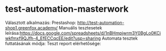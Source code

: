 # test-automation-masterwork
Választott alkalmazás: Prestashop: http://test-automation-shop1.greenfox.academy/
Manuális tesztesetek leírása:https://docs.google.com/spreadsheets/d/1nBHmpjwrm3Y0BgLo0KCiwkfmxf9QJfh-4_EfECCqcEE/edit?usp=sharing
Automata tesztek futtatásának módja:
Teszt report elérhetősége:
